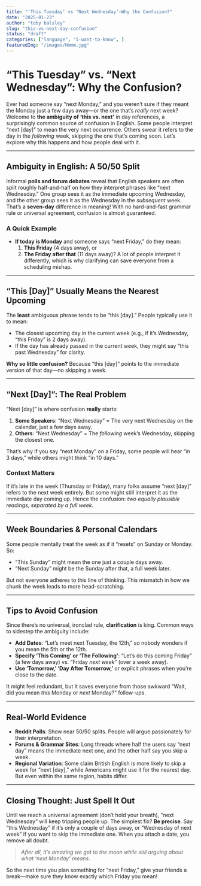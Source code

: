 ```yaml
---
title: "‘This Tuesday’ vs ‘Next Wednesday’—Why the Confusion?"
date: "2025-01-23"
author: "toby balsley" 
slug: "this-vs-next-day-confusion"
status: "draft"
categories: ["language", "i-want-to-know", ]
featuredImg: "/images/Hmmm.jpg"
---
```


# “This Tuesday” vs. “Next Wednesday”: Why the Confusion?

Ever had someone say “next Monday,” and you weren’t sure if they meant the Monday just a few days away—or the one that’s *really* next week? Welcome to **the ambiguity of ‘this vs. next’** in day references, a surprisingly common source of confusion in English. Some people interpret “next [day]” to mean the very next occurrence. Others swear it refers to the day in the *following* week, skipping the one that’s coming soon. Let’s explore why this happens and how people deal with it.

---

## Ambiguity in English: A 50/50 Split
Informal **polls and forum debates** reveal that English speakers are often split roughly half-and-half on how they interpret phrases like “next Wednesday.” One group sees it as the immediate upcoming Wednesday, and the other group sees it as the Wednesday in the *subsequent* week. That’s a **seven-day** difference in meaning! With no hard-and-fast grammar rule or universal agreement, confusion is almost guaranteed.

### A Quick Example
- **If today is Monday** and someone says “next Friday,” do they mean:
  1. **This Friday** (4 days away), or
  2. **The Friday after that** (11 days away)?
A lot of people interpret it differently, which is why clarifying can save everyone from a scheduling mishap.

---

## “This [Day]” Usually Means the Nearest Upcoming
The **least** ambiguous phrase tends to be “this [day].” People typically use it to mean:
- The closest upcoming day in the current week (e.g., if it’s Wednesday, “this Friday” is 2 days away).
- If the day has already passed in the current week, they might say “this past Wednesday” for clarity.  

**Why so little confusion?** Because “this [day]” points to the immediate version of that day—no skipping a week.

---

## “Next [Day]”: The Real Problem
“Next [day]” is where confusion **really** starts:
1. **Some Speakers**: “Next Wednesday” = The very next Wednesday on the calendar, just a few days away.
2. **Others**: “Next Wednesday” = The *following* week’s Wednesday, skipping the closest one.

That’s why if you say “next Monday” on a Friday, some people will hear “in 3 days,” while others might think “in 10 days.”

### Context Matters
If it’s late in the week (Thursday or Friday), many folks assume “next [day]” refers to the next week entirely. But some might still interpret it as the immediate day coming up. Hence the confusion: *two equally plausible readings, separated by a full week.*

---

## Week Boundaries & Personal Calendars
Some people mentally treat the week as if it “resets” on Sunday or Monday. So:
- “This Sunday” might mean the one just a couple days away.
- “Next Sunday” might be the Sunday after that, a full week later.

But not everyone adheres to this line of thinking. This mismatch in how we chunk the week leads to more head-scratching.

---

## Tips to Avoid Confusion
Since there’s no universal, ironclad rule, **clarification** is king. Common ways to sidestep the ambiguity include:
- **Add Dates**: “Let’s meet next Tuesday, the 12th,” so nobody wonders if you mean the 5th or the 12th.
- **Specify ‘This Coming’ or ‘The Following’**: “Let’s do this coming Friday” (a few days away) vs. “Friday *next week*” (over a week away).
- **Use ‘Tomorrow,’ ‘Day After Tomorrow,’** or explicit phrases when you’re close to the date.

It might feel redundant, but it saves everyone from those awkward “Wait, did you mean *this* Monday or *next* Monday?” follow-ups.

---

## Real-World Evidence
- **Reddit Polls**: Show near 50/50 splits. People will argue passionately for their interpretation.
- **Forums & Grammar Sites**: Long threads where half the users say “next day” means the immediate next one, and the other half say you skip a week.
- **Regional Variation**: Some claim British English is more likely to skip a week for “next [day],” while Americans might use it for the nearest day. But even within the same region, habits differ.

---

## Closing Thought: Just Spell It Out
Until we reach a universal agreement (don’t hold your breath), “next Wednesday” will keep tripping people up. The simplest fix? **Be precise**. Say “this Wednesday” if it’s only a couple of days away, or “Wednesday of next week” if you want to skip the immediate one. When you attach a date, you remove all doubt.

> *After all, it’s amazing we got to the moon while still arguing about what ‘next Monday’ means.*

So the next time you plan something for “next Friday,” give your friends a break—make sure they know exactly which Friday you mean!